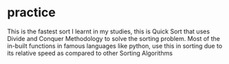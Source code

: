 # practice

This is the fastest sort I learnt in my studies, this is Quick Sort that uses Divide and Conquer Methodology to solve the sorting problem. Most of the in-built functions in famous languages like python, use this in sorting due to its relative speed as compared to other Sorting Algorithms
